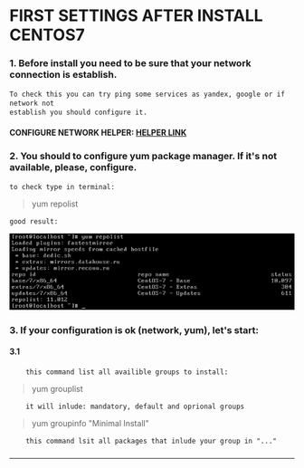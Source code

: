 # FIRST SETTINGS AFTER INSTALL CENTOS7
### 1. Before install you need to be sure that your network connection is establish.  
	To check this you can try ping some services as yandex, google or if network not  
	establish you should configure it.  


#### CONFIGURE NETWORK HELPER: [HELPER LINK](../network/ "FOLLOW THIS LINK")  

### 2. You should to configure yum package manager. If it's not available, please, configure.  
	to check type in terminal:  
  
> yum repolist  

	good result:
![img1](./imgs/1.png)

### 3. If your configuration is ok (network, yum), let's start:
#### 3.1
		this command list all availible groups to install:  
> yum grouplist  

		it will inlude: mandatory, default and oprional groups

> yum groupinfo "Minimal Install"  

		this command lsit all packages that inlude your group in "..."  

###   
---  
